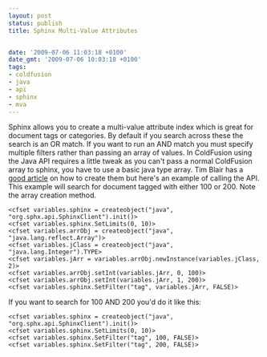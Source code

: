 ```yaml
---
layout: post
status: publish
title: Sphinx Multi-Value Attributes


date: '2009-07-06 11:03:18 +0100'
date_gmt: '2009-07-06 10:03:18 +0100'
tags:
- coldfusion
- java
- api
- sphinx
- mva
---
```

Sphinx allows you to create a multi-value attribute index which is great for document tags or categories. By default if you search across these the search is an OR match. If you want to run an AND match you must specify multiple filters rather than passing an array of values.
In ColdFusion using the Java API requires a little tweak as you can't pass a normal ColdFusion array to sphinx, you have to use a basic java type array. Tim Blair has a <a href="http://tim.bla.ir/tech/articles/cf-and-arrays-of-basic-java-types" target="_blank">good article</a> on how to create them but here's an example of calling the API.
This example will search for document tagged with either 100 or 200. Note the array creation method.
```
<cfset variables.sphinx = createobject("java", "org.sphx.api.SphinxClient").init()>
<cfset variables.sphinx.SetLimits(0, 10)>
<cfset variables.arrObj = createobject("java", "java.lang.reflect.Array")>
<cfset variables.jClass = createobject("java", "java.lang.Integer").TYPE>
<cfset variables.jArr = variables.arrObj.newInstance(variables.jClass, 2)>
<cfset variables.arrObj.setInt(variables.jArr, 0, 100)>
<cfset variables.arrObj.setInt(variables.jArr, 1, 200)>
<cfset variables.sphinx.SetFilter("tag", variables.jArr, FALSE)>
```
If you want to search for 100 AND 200 you'd do it like this:
```
<cfset variables.sphinx = createobject("java", "org.sphx.api.SphinxClient").init()>
<cfset variables.sphinx.SetLimits(0, 10)>
<cfset variables.sphinx.SetFilter("tag", 100, FALSE)>
<cfset variables.sphinx.SetFilter("tag", 200, FALSE)>
```

